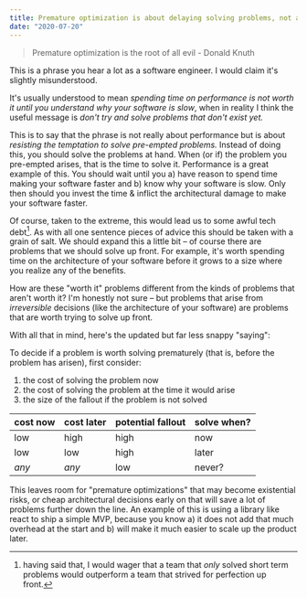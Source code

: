 ```yaml
---
title: Premature optimization is about delaying solving problems, not about performance
date: "2020-07-20"
---
```


> Premature optimization is the root of all evil - Donald Knuth

This is a phrase you hear a lot as a software engineer. I would claim it's slightly misunderstood.

It's usually understood to mean *spending time on performance is not worth it until you understand why your software is slow*, when in reality I think the useful message is *don't try and solve problems that don't exist yet.*

This is to say that the phrase is not really about performance but is about *resisting the temptation to solve pre-empted problems.* Instead of doing this, you should solve the problems at hand. When (or if) the problem you pre-empted arises, that is the time to solve it. Performance is a great example of this. You should wait until you a) have reason to spend time making your software faster and b) know why your software is slow. Only then should you invest the time & inflict the architectural damage to make your software faster.

Of course, taken to the extreme, this would lead us to some awful tech debt[^1]. As with all one sentence pieces of advice this should be taken with a grain of salt. We should expand this a little bit – of course there are problems that we should solve up front. For example, it's worth spending time on the architecture of your software before it grows to a size where you realize any of the benefits.

How are these "worth it" problems different from the kinds of problems that aren't worth it? I'm honestly not sure – but problems that arise from *irreversible* decisions (like the architecture of your software) are problems that are worth trying to solve up front.

With all that in mind, here's the updated but far less snappy "saying":

To decide if a problem is worth solving prematurely (that is, before the problem has arisen), first consider:
1) the cost of solving the problem now
2) the cost of solving the problem at the time it would arise 
3) the size of the fallout if the problem is not solved

| cost now  | cost later  | potential fallout  | solve when?     |
|-----------|-------------|--------------------|-------------|
| low       | high        | high               | now   |
| low       | low         | high               | later |
| *any*  | *any*    | low                | never?      |

This leaves room for "premature optimizations" that may become existential risks, or cheap architectural decisions early on that will save a lot of problems further down the line. An example of this is using a library like react to ship a simple MVP, because you know a) it does not add that much overhead at the start and b) will make it much easier to scale up the product later.

[^1]: having said that, I would wager that a team that *only* solved short term problems would outperform a team that strived for perfection up front.
